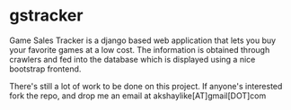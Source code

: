 gstracker
=========
Game Sales Tracker is a django based web application that lets you buy your favorite games at a low cost.
The information is obtained through crawlers and fed into the database which is displayed using a nice bootstrap frontend. 

There's still a lot of work to be done on this project. If anyone's interested fork the repo, and drop me an email at akshaylike[AT]gmail[DOT]com
